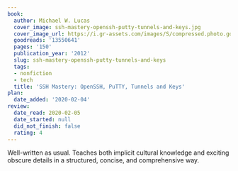 ```yaml
---
book:
  author: Michael W. Lucas
  cover_image: ssh-mastery-openssh-putty-tunnels-and-keys.jpg
  cover_image_url: https://i.gr-assets.com/images/S/compressed.photo.goodreads.com/books/1332018706l/13550641._SX98_.jpg
  goodreads: '13550641'
  pages: '150'
  publication_year: '2012'
  slug: ssh-mastery-openssh-putty-tunnels-and-keys
  tags:
  - nonfiction
  - tech
  title: 'SSH Mastery: OpenSSH, PuTTY, Tunnels and Keys'
plan:
  date_added: '2020-02-04'
review:
  date_read: 2020-02-05
  date_started: null
  did_not_finish: false
  rating: 4
---
```


Well-written as usual. Teaches both implicit cultural knowledge and exciting obscure details in a structured, concise, and comprehensive way.
